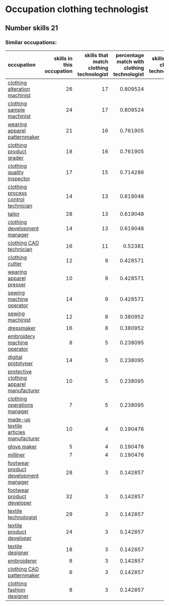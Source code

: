 # Occupation clothing technologist
## Number skills 21
### Similar occupations:
| occupation                                                                              |   skills in this occupation |   skills that match clothing technologist |   percentage match with clothing technologist |   skills not in clothing technologist |
|:----------------------------------------------------------------------------------------|----------------------------:|------------------------------------------:|----------------------------------------------:|--------------------------------------:|
| [clothing alteration machinist](clothing_alteration_machinist.md)                       |                          26 |                                        17 |                                      0.809524 |                                     9 |
| [clothing sample machinist](clothing_sample_machinist.md)                               |                          24 |                                        17 |                                      0.809524 |                                     7 |
| [wearing apparel patternmaker](wearing_apparel_patternmaker.md)                         |                          21 |                                        16 |                                      0.761905 |                                     5 |
| [clothing product grader](clothing_product_grader.md)                                   |                          18 |                                        16 |                                      0.761905 |                                     2 |
| [clothing quality inspector](clothing_quality_inspector.md)                             |                          17 |                                        15 |                                      0.714286 |                                     2 |
| [clothing process control technician](clothing_process_control_technician.md)           |                          14 |                                        13 |                                      0.619048 |                                     1 |
| [tailor](tailor.md)                                                                     |                          28 |                                        13 |                                      0.619048 |                                    15 |
| [clothing development manager](clothing_development_manager.md)                         |                          14 |                                        13 |                                      0.619048 |                                     1 |
| [clothing CAD technician](clothing_CAD_technician.md)                                   |                          16 |                                        11 |                                      0.52381  |                                     5 |
| [clothing cutter](clothing_cutter.md)                                                   |                          12 |                                         9 |                                      0.428571 |                                     3 |
| [wearing apparel presser](wearing_apparel_presser.md)                                   |                          10 |                                         9 |                                      0.428571 |                                     1 |
| [sewing machine operator](sewing_machine_operator.md)                                   |                          14 |                                         9 |                                      0.428571 |                                     5 |
| [sewing machinist](sewing_machinist.md)                                                 |                          12 |                                         8 |                                      0.380952 |                                     4 |
| [dressmaker](dressmaker.md)                                                             |                          16 |                                         8 |                                      0.380952 |                                     8 |
| [embroidery machine operator](embroidery_machine_operator.md)                           |                           8 |                                         5 |                                      0.238095 |                                     3 |
| [digital prototyper](digital_prototyper.md)                                             |                          14 |                                         5 |                                      0.238095 |                                     9 |
| [protective clothing apparel manufacturer](protective_clothing_apparel_manufacturer.md) |                          10 |                                         5 |                                      0.238095 |                                     5 |
| [clothing operations manager](clothing_operations_manager.md)                           |                           7 |                                         5 |                                      0.238095 |                                     2 |
| [made-up textile articles manufacturer](made-up_textile_articles_manufacturer.md)       |                          10 |                                         4 |                                      0.190476 |                                     6 |
| [glove maker](glove_maker.md)                                                           |                           5 |                                         4 |                                      0.190476 |                                     1 |
| [milliner](milliner.md)                                                                 |                           7 |                                         4 |                                      0.190476 |                                     3 |
| [footwear product development manager](footwear_product_development_manager.md)         |                          28 |                                         3 |                                      0.142857 |                                    25 |
| [footwear product developer](footwear_product_developer.md)                             |                          32 |                                         3 |                                      0.142857 |                                    29 |
| [textile technologist](textile_technologist.md)                                         |                          29 |                                         3 |                                      0.142857 |                                    26 |
| [textile product developer](textile_product_developer.md)                               |                          24 |                                         3 |                                      0.142857 |                                    21 |
| [textile designer](textile_designer.md)                                                 |                          18 |                                         3 |                                      0.142857 |                                    15 |
| [embroiderer](embroiderer.md)                                                           |                           8 |                                         3 |                                      0.142857 |                                     5 |
| [clothing CAD patternmaker](clothing_CAD_patternmaker.md)                               |                           6 |                                         3 |                                      0.142857 |                                     3 |
| [clothing fashion designer](clothing_fashion_designer.md)                               |                           8 |                                         3 |                                      0.142857 |                                     5 |
